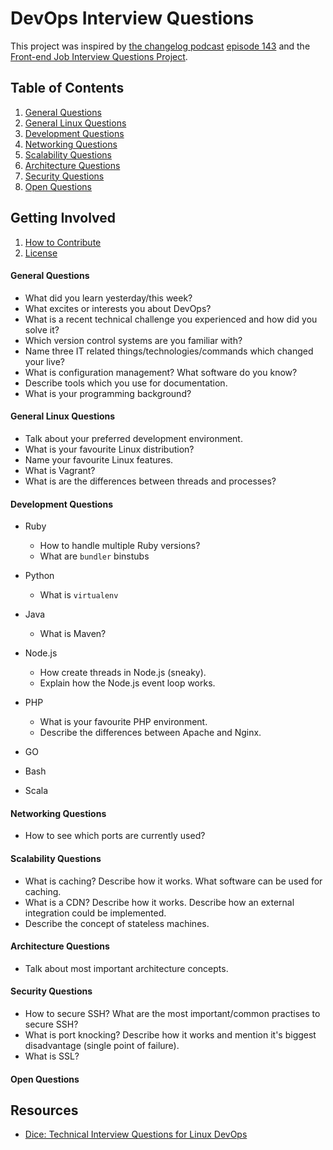 # DevOps Interview Questions

This project was inspired by [the changelog podcast](https://thechangelog.com/podcast/) [episode 143](https://thechangelog.com/143/) and the [Front-end Job Interview Questions Project](https://github.com/h5bp/Front-end-Developer-Interview-Questions).

## Table of Contents

  1. [General Questions](#general-questions)
  1. [General Linux Questions](#general-linux-questions)
  1. [Development Questions](#development-questions)
  1. [Networking Questions](#networking-questions)
  1. [Scalability Questions](#scalability-questions)
  1. [Architecture Questions](#architecture-questions)
  1. [Security Questions](#security-questions)
  1. [Open Questions](#open-questions)

## Getting Involved

<!-- 1. [Contributors](#contributors) -->
  1. [How to Contribute](https://github.com/czerasz/DevOps-Interview-Questions/blob/master/CONTRIBUTING.md)
  1. [License](https://github.com/czerasz/DevOps-Interview-Questions/blob/master/LICENSE.md)

#### General Questions

* What did you learn yesterday/this week?
* What excites or interests you about DevOps?
* What is a recent technical challenge you experienced and how did you solve it?
* Which version control systems are you familiar with?
* Name three IT related things/technologies/commands which changed your live?
* What is configuration management? What software do you know?
* Describe tools which you use for documentation.
* What is your programming background?

#### General Linux Questions

* Talk about your preferred development environment.
* What is your favourite Linux distribution?
* Name your favourite Linux features.
* What is Vagrant?
* What is are the differences between threads and processes?

#### Development Questions

* Ruby

  - How to handle multiple Ruby versions?
  - What are `bundler` binstubs

* Python

  - What is `virtualenv`

* Java

  - What is Maven?

* Node.js

  - How create threads in Node.js (sneaky).
  - Explain how the Node.js event loop works.

* PHP

  - What is your favourite PHP environment.
  - Describe the differences between Apache and Nginx.

* GO

* Bash

* Scala

#### Networking Questions

* How to see which ports are currently used?

#### Scalability Questions

* What is caching? Describe how it works. What software can be used for caching.
* What is a CDN? Describe how it works. Describe how an external integration could be implemented.
* Describe the concept of stateless machines.

#### Architecture Questions

* Talk about most important architecture concepts.

#### Security Questions

* How to secure SSH? What are the most important/common practises to secure SSH?
* What is port knocking? Describe how it works and mention it's biggest disadvantage (single point of failure).
* What is SSL?

#### Open Questions

<!--
## Contributors:

This document started in 2015 as a collaboration of [@czerasz](https://twitter.com/czerasz).

It has since received contributions from over [x developers](https://github.com/czerasz/DevOps-Interview-Questions/graphs/contributors).
-->

## Resources

- [Dice: Technical Interview Questions for Linux DevOps](http://news.dice.com/2013/11/21/technical-interview-questions-linux-devops/)
